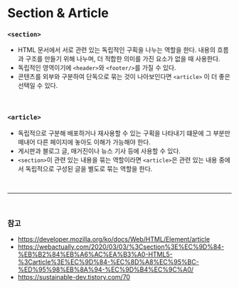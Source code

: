 # Section & Article

### `<section>`

- HTML 문서에서 서로 관련 있는 독립적인 구획을 나누는 역할을 한다. 내용의 흐름과 구조를 만들기 위해 나누며, 더 적합한 의미를 가진 요소가 없을 때 사용한다.
- 독립적인 영역이기에 `<header>`와 `<footer/>`를 가질 수 있다. 
- 콘텐츠를 외부와 구분하여 단독으로 묶는 것이 나아보인다면 `<article>` 이 더 좋은 선택일 수 있다.

<br/>

### `<article>`

- 독립적으로 구분해 배포하거나 재사용할 수 있는 구획을 나타내기 떄문에 그 부분만 떼내어 다른 페이지에 놓아도 이해가 가능해야 한다.
- 게시판과 블로그 글, 매거진이나 뉴스 기사 등에 사용할 수 있다.
- `<section>`이 관련 있는 내용을 묶는 역할이라면 `<article>`은 관련 있는 내용 중에서 독립적으로 구성된 글을 별도로 묶는 역할을 한다.


<br/>
<hr/>
<br/>

### 참고

- https://developer.mozilla.org/ko/docs/Web/HTML/Element/article
- https://webactually.com/2020/03/03/%3Csection%3E%EC%9D%84-%EB%B2%84%EB%A6%AC%EA%B3%A0-HTML5-%3Carticle%3E%EC%9D%84-%EC%8D%A8%EC%95%BC-%ED%95%98%EB%8A%94-%EC%9D%B4%EC%9C%A0/
- https://sustainable-dev.tistory.com/70